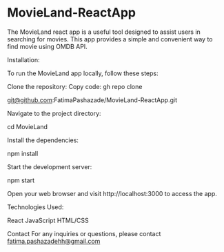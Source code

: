# MovieLand-ReactApp


The MovieLand react app is a useful tool designed to assist users in searching for movies. This app provides a simple and convenient way to find movie using OMDB API.



Installation:

To run the MovieLand app locally, follow these steps:

Clone the repository: Copy code: gh repo clone

git@github.com:FatimaPashazade/MovieLand-ReactApp.git

Navigate to the project directory:

cd MovieLand

Install the dependencies:

npm install

Start the development server:

npm start

Open your web browser and visit http://localhost:3000 to access the app.

Technologies Used:

React JavaScript HTML/CSS

Contact For any inquiries or questions, please contact fatima.pashazadehh@gmail.com
